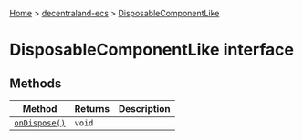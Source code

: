 [Home](./index) &gt; [decentraland-ecs](./decentraland-ecs.md) &gt; [DisposableComponentLike](./decentraland-ecs.disposablecomponentlike.md)

# DisposableComponentLike interface

## Methods

|  Method | Returns | Description |
|  --- | --- | --- |
|  [`onDispose()`](./decentraland-ecs.disposablecomponentlike.ondispose.md) | `void` |  |

